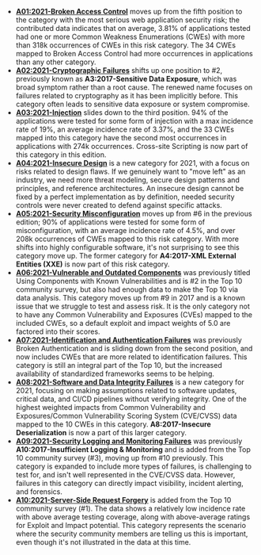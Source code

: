 - **[A01:2021-Broken Access Control](https://owasp.org/Top10/A01_2021-Broken_Access_Control/)** moves up from the fifth position to the category with the most serious web application security risk; the contributed data indicates that on average, 3.81% of applications tested had one or more Common Weakness Enumerations (CWEs) with more than 318k occurrences of CWEs in this risk category. The 34 CWEs mapped to Broken Access Control had more occurrences in applications than any other category.
- **[A02:2021-Cryptographic Failures](https://owasp.org/Top10/A02_2021-Cryptographic_Failures/)** shifts up one position to #2, previously known as **A3:2017-Sensitive Data Exposure**, which was broad symptom rather than a root cause. The renewed name focuses on failures related to cryptography as it has been implicitly before. This category often leads to sensitive data exposure or system compromise.
- **[A03:2021-Injection](https://owasp.org/Top10/A03_2021-Injection/)** slides down to the third position. 94% of the applications were tested for some form of injection with a max incidence rate of 19%, an average incidence rate of 3.37%, and the 33 CWEs mapped into this category have the second most occurrences in applications with 274k occurrences. Cross-site Scripting is now part of this category in this edition.
- **[A04:2021-Insecure Design](https://owasp.org/Top10/A04_2021-Insecure_Design/)** is a new category for 2021, with a focus on risks related to design flaws. If we genuinely want to "move left" as an industry, we need more threat modeling, secure design patterns and principles, and reference architectures. An insecure design cannot be fixed by a perfect implementation as by definition, needed security controls were never created to defend against specific attacks.
- **[A05:2021-Security Misconfiguration](https://owasp.org/Top10/A05_2021-Security_Misconfiguration/)** moves up from #6 in the previous edition; 90% of applications were tested for some form of misconfiguration, with an average incidence rate of 4.5%, and over 208k occurrences of CWEs mapped to this risk category. With more shifts into highly configurable software, it's not surprising to see this category move up. The former category for **A4:2017-XML External Entities (XXE)** is now part of this risk category.
- **[A06:2021-Vulnerable and Outdated Components](https://owasp.org/Top10/A06_2021-Vulnerable_and_Outdated_Components/)** was previously titled Using Components with Known Vulnerabilities and is #2 in the Top 10 community survey, but also had enough data to make the Top 10 via data analysis. This category moves up from #9 in 2017 and is a known issue that we struggle to test and assess risk. It is the only category not to have any Common Vulnerability and Exposures (CVEs) mapped to the included CWEs, so a default exploit and impact weights of 5.0 are factored into their scores.
- **[A07:2021-Identification and Authentication Failures](https://owasp.org/Top10/A07_2021-Identification_and_Authentication_Failures/)** was previously Broken Authentication and is sliding down from the second position, and now includes CWEs that are more related to identification failures. This category is still an integral part of the Top 10, but the increased availability of standardized frameworks seems to be helping.
- **[A08:2021-Software and Data Integrity Failures](https://owasp.org/Top10/A08_2021-Software_and_Data_Integrity_Failures/)** is a new category for 2021, focusing on making assumptions related to software updates, critical data, and CI/CD pipelines without verifying integrity. One of the highest weighted impacts from Common Vulnerability and Exposures/Common Vulnerability Scoring System (CVE/CVSS) data mapped to the 10 CWEs in this category. **A8:2017-Insecure Deserialization** is now a part of this larger category.
- **[A09:2021-Security Logging and Monitoring Failures](https://owasp.org/Top10/A09_2021-Security_Logging_and_Monitoring_Failures/)** was previously **A10:2017-Insufficient Logging & Monitoring** and is added from the Top 10 community survey (#3), moving up from #10 previously. This category is expanded to include more types of failures, is challenging to test for, and isn't well represented in the CVE/CVSS data. However, failures in this category can directly impact visibility, incident alerting, and forensics.
- **[A10:2021-Server-Side Request Forgery](https://owasp.org/Top10/A10_2021-Server-Side_Request_Forgery_%28SSRF%29/)** is added from the Top 10 community survey (#1). The data shows a relatively low incidence rate with above average testing coverage, along with above-average ratings for Exploit and Impact potential. This category represents the scenario where the security community members are telling us this is important, even though it's not illustrated in the data at this time.